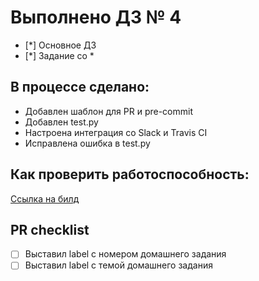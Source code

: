 # Выполнено ДЗ № 4

 - [*] Основное ДЗ
 - [*] Задание со *

## В процессе сделано:
* Добавлен шаблон для PR и pre-commit
* Добавлен test.py
* Настроена интеграция со Slack и Travis CI
* Исправлена ошибка в test.py
 

## Как проверить работоспособность:
 [Ссылка на билд](https://travis-ci.com/github/Otus-DevOps-2020-08/asurygin_infra/builds/183793569)

## PR checklist
 - [ ] Выставил label с номером домашнего задания
 - [ ] Выставил label с темой домашнего задания
